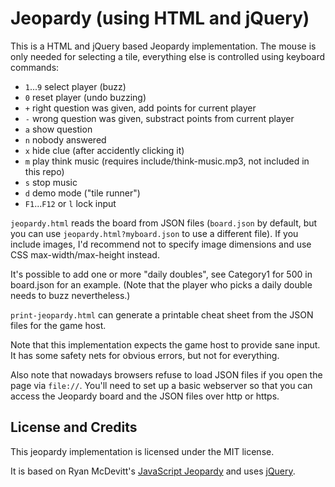 Jeopardy (using HTML and jQuery)
====

This is a HTML and jQuery based Jeopardy implementation. The mouse is only needed for selecting a tile, everything else is controlled using keyboard commands:

* `1`...`9` select player (buzz)
* `0` reset player (undo buzzing)
* `+` right question was given, add points for current player
* `-` wrong question was given, substract points from current player
* `a` show question
* `n` nobody answered
* `x` hide clue (after accidently clicking it)
* `m` play think music (requires include/think-music.mp3, not included in this repo)
* `s` stop music
* `d` demo mode ("tile runner")
* `F1`...`F12` or `l` lock input

`jeopardy.html` reads the board from JSON files (`board.json` by default, but you can use `jeopardy.html?myboard.json` to use a different file). If you include images, I'd recommend not to specify image dimensions and use CSS max-width/max-height instead.

It's possible to add one or more "daily doubles", see Category1 for 500 in board.json for an example. (Note that the player who picks a daily double needs to buzz nevertheless.)

`print-jeopardy.html` can generate a printable cheat sheet from the JSON files for the game host.

Note that this implementation expects the game host to provide sane input. It has some safety nets for obvious errors, but not for everything.

Also note that nowadays browsers refuse to load JSON files if you open the page via `file://`. You'll need to set up a basic webserver so that you can access the Jeopardy board and the JSON files over http or https.



License and Credits
----
This jeopardy implementation is licensed under the MIT license.


It is based on Ryan McDevitt's [JavaScript Jeopardy](http://mc706.com/tip_trick_snippets/43/javascript-jeopardy/) and uses [jQuery](http://jquery.com/).

